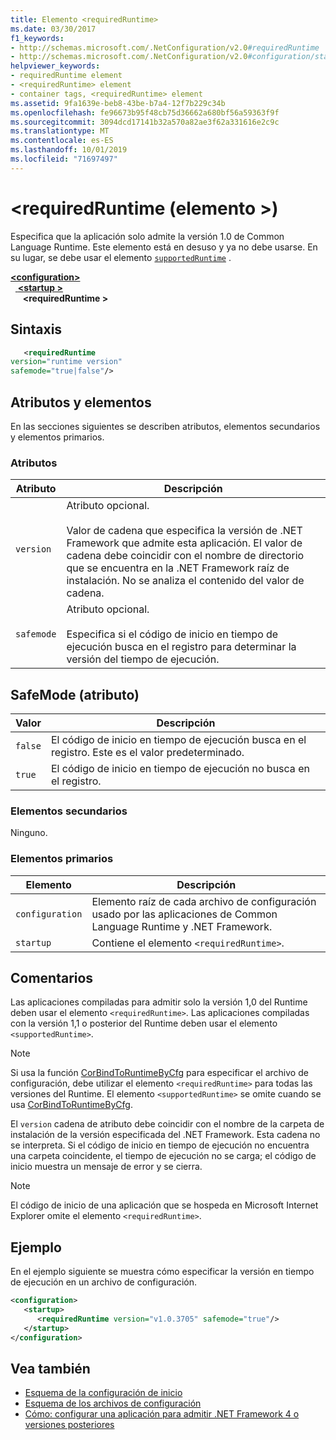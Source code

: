 ```yaml
---
title: Elemento <requiredRuntime>
ms.date: 03/30/2017
f1_keywords:
- http://schemas.microsoft.com/.NetConfiguration/v2.0#requiredRuntime
- http://schemas.microsoft.com/.NetConfiguration/v2.0#configuration/startup/requiredRuntime
helpviewer_keywords:
- requiredRuntime element
- <requiredRuntime> element
- container tags, <requiredRuntime> element
ms.assetid: 9fa1639e-beb8-43be-b7a4-12f7b229c34b
ms.openlocfilehash: fe96673b95f48cb75d36662a680bf56a59363f9f
ms.sourcegitcommit: 3094dcd17141b32a570a82ae3f62a331616e2c9c
ms.translationtype: MT
ms.contentlocale: es-ES
ms.lasthandoff: 10/01/2019
ms.locfileid: "71697497"
---
```

# <a name="requiredruntime-element"></a>\<requiredRuntime (elemento >)

Especifica que la aplicación solo admite la versión 1.0 de Common Language Runtime. Este elemento está en desuso y ya no debe usarse. En su lugar, se debe usar el elemento [`supportedRuntime`](supportedruntime-element.md) .

[ **\<configuration>** ](../configuration-element.md)  
&nbsp;&nbsp;[ **\<startup >** ](startup-element.md)  
&nbsp;&nbsp;&nbsp;&nbsp; **\<requiredRuntime >**  

## <a name="syntax"></a>Sintaxis

```xml
   <requiredRuntime  
version="runtime version"
safemode="true|false"/>
```

## <a name="attributes-and-elements"></a>Atributos y elementos

En las secciones siguientes se describen atributos, elementos secundarios y elementos primarios.

### <a name="attributes"></a>Atributos

|Atributo|Descripción|
|---------------|-----------------|
|`version`|Atributo opcional.<br /><br /> Valor de cadena que especifica la versión de .NET Framework que admite esta aplicación. El valor de cadena debe coincidir con el nombre de directorio que se encuentra en la .NET Framework raíz de instalación. No se analiza el contenido del valor de cadena.|
|`safemode`|Atributo opcional.<br /><br /> Especifica si el código de inicio en tiempo de ejecución busca en el registro para determinar la versión del tiempo de ejecución.|

## <a name="safemode-attribute"></a>SafeMode (atributo)

|Valor|Descripción|
|-----------|-----------------|
|`false`|El código de inicio en tiempo de ejecución busca en el registro. Este es el valor predeterminado.|
|`true`|El código de inicio en tiempo de ejecución no busca en el registro.|

### <a name="child-elements"></a>Elementos secundarios

Ninguno.

### <a name="parent-elements"></a>Elementos primarios

|Elemento|Descripción|
|-------------|-----------------|
|`configuration`|Elemento raíz de cada archivo de configuración usado por las aplicaciones de Common Language Runtime y .NET Framework.|
|`startup`|Contiene el elemento `<requiredRuntime>`.|

## <a name="remarks"></a>Comentarios
 Las aplicaciones compiladas para admitir solo la versión 1,0 del Runtime deben usar el elemento `<requiredRuntime>`. Las aplicaciones compiladas con la versión 1,1 o posterior del Runtime deben usar el elemento `<supportedRuntime>`.

> [!NOTE]
> Si usa la función [CorBindToRuntimeByCfg](../../../unmanaged-api/hosting/corbindtoruntimebycfg-function.md) para especificar el archivo de configuración, debe utilizar el elemento `<requiredRuntime>` para todas las versiones del Runtime. El elemento `<supportedRuntime>` se omite cuando se usa [CorBindToRuntimeByCfg](../../../unmanaged-api/hosting/corbindtoruntimebycfg-function.md).

 El `version` cadena de atributo debe coincidir con el nombre de la carpeta de instalación de la versión especificada del .NET Framework. Esta cadena no se interpreta. Si el código de inicio en tiempo de ejecución no encuentra una carpeta coincidente, el tiempo de ejecución no se carga; el código de inicio muestra un mensaje de error y se cierra.

> [!NOTE]
> El código de inicio de una aplicación que se hospeda en Microsoft Internet Explorer omite el elemento `<requiredRuntime>`.

## <a name="example"></a>Ejemplo

En el ejemplo siguiente se muestra cómo especificar la versión en tiempo de ejecución en un archivo de configuración.

```xml
<configuration>
   <startup>
      <requiredRuntime version="v1.0.3705" safemode="true"/>
   </startup>
</configuration>
```

## <a name="see-also"></a>Vea también

- [Esquema de la configuración de inicio](index.md)
- [Esquema de los archivos de configuración](../index.md)
- [Cómo: configurar una aplicación para admitir .NET Framework 4 o versiones posteriores](../../../migration-guide/how-to-configure-an-app-to-support-net-framework-4-or-4-5.md)
